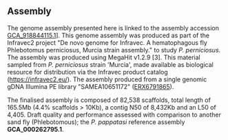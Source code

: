 **Assembly**
------------------------
The genome assembly presented here is linked to the assembly accession [GCA\_918844115.1](http://www.ebi.ac.uk/ena/data/view/GCA_918844115.1)]. This genome assembly was produced as part of the Infravec2 project "De novo genome for Infravec. A hematophagous fly Phlebotomus perniciosus, Murcia strain assembly." to study *P. perniciosus*. The assembly was produced using MegaHit v1.2.9 [3]. This material sampled from *P. perniciosus* strain 'Murcia', made available as biological resource for distribution via the Infravec product catalog (https://infravec2.eu/). The assembly 
produced from a single genomic gDNA Illumina PE library "SAMEA10651172" ([ERX6791865](https://www.ebi.ac.uk/ena/browser/view/ERX6791865)).

The finalised assembly is composed of 82,538 scaffolds, total length of 165.5Mb (4.4% scaffolds > 10Kb), a contig N50 of 8,432Kb and an L50 of 4,405.
Draft quality and performance assessed with comparison to another sand fly (Phlebotomous); the *P. pappatasi* reference assembly **GCA_000262795.1**. 